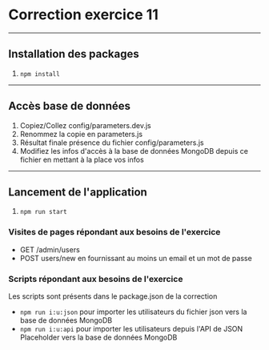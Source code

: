 # Correction exercice 11

---

## Installation des packages

1. `npm install`

---

## Accès base de données

1. Copiez/Collez config/parameters.dev.js
2. Renommez la copie en parameters.js
3. Résultat finale présence du fichier config/parameters.js
4. Modifiez les infos d'accès à la base de données MongoDB depuis ce fichier en mettant à la place vos infos

---

## Lancement de l'application

1. `npm run start`

### Visites de pages répondant aux besoins de l'exercice

- GET /admin/users
- POST users/new en fournissant au moins un email et un mot de passe

### Scripts répondant aux besoins de l'exercice

Les scripts sont présents dans le package.json de la correction

- `npm run i:u:json` pour importer les utilisateurs du fichier json vers la base de données MongoDB
- `npm run i:u:api` pour importer les utilisateurs depuis l'API de JSON Placeholder vers la base de données MongoDB